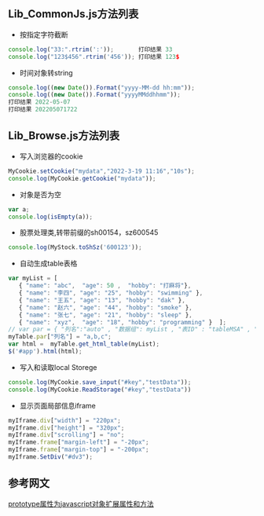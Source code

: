## Lib_CommonJs.js方法列表

+ 按指定字符截断  
```javascript
console.log("33:".rtrim(':'));       打印结果 33  
console.log("123$456".rtrim('456')); 打印结果 123$  
```

+ 时间对象转string  
```javascript
console.log((new Date()).Format("yyyy-MM-dd hh:mm"));  
console.log((new Date()).Format("yyyyMMddhhmm"));   
打印结果 2022-05-07  
打印结果 202205071722  
```

## Lib_Browse.js方法列表  

+ 写入浏览器的cookie  
```javascript
MyCookie.setCookie("mydata","2022-3-19 11:16","10s");
console.log(MyCookie.getCookie("mydata"));  
```

+ 对象是否为空  
```javascript
var a;  
console.log(isEmpty(a));  
```

+ 股票处理类,转带前缀的sh00154，sz600545  
```javascript
console.log(MyStock.toShSz('600123'));   
```

+ 自动生成table表格  
```javascript
var myList = [  
   { "name": "abc",  "age": 50 ,  "hobby": "打麻将"},  
   { "name": "李四", "age": "25", "hobby": "swimming" },  
   { "name": "王五", "age": "13", "hobby": "dak" },  
   { "name": "赵六", "age": "44", "hobby": "smoke" },  
   { "name": "张七", "age": "21", "hobby": "sleep" },  
   { "name": "xyz",  "age": "18", "hobby": "programming" }  ];  
// var par = { "列名":"auto" , "数据组": myList , "表ID" : "tableMSA" , "隐藏列":"", "列顺序":"","合并显示":"false","  合并主键":"code" };  
myTable.par["列名"] = "a,b,c";  
var html =  myTable.get_html_table(myList);  
$('#app').html(html);  
```


+ 写入和读取local Storege  
```javascript
console.log(MyCookie.save_input("#key","testData"));  
console.log(MyCookie.ReadStorage("#key","testData"))     
```

+ 显示页面局部信息iframe  
```javascript
myIframe.div["width"] = "220px";
myIframe.div["height"] = "320px";
myIframe.div["scrolling"] = "no";
myIframe.frame["margin-left"] = "-20px";
myIframe.frame["margin-top"] = "-200px";
myIframe.SetDiv("#dv3");
```  
## 参考网文

 [prototype属性为javascript对象扩展属性和方法](https://www.cnblogs.com/jishume/articles/2052655.html)